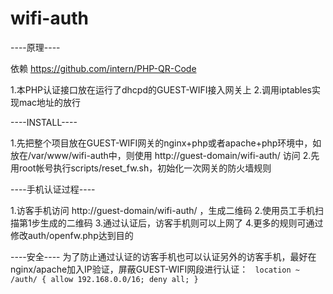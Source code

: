 # wifi-auth

----原理----

依赖 https://github.com/intern/PHP-QR-Code

1.本PHP认证接口放在运行了dhcpd的GUEST-WIFI接入网关上
2.调用iptables实现mac地址的放行

----INSTALL----

1.先把整个项目放在GUEST-WIFI网关的nginx+php或者apache+php环境中，如放在/var/www/wifi-auth中，则使用 http://guest-domain/wifi-auth/ 访问
2.先用root帐号执行scripts/reset_fw.sh，初始化一次网关的防火墙规则

----手机认证过程----

1.访客手机访问 http://guest-domain/wifi-auth/ ，生成二维码
2.使用员工手机扫描第1步生成的二维码
3.通过认证后，访客手机则可以上网了
4.更多的规则可通过修改auth/openfw.php达到目的

----安全----
为了防止通过认证的访客手机也可以认证另外的访客手机，最好在nginx/apache加入IP验证，屏蔽GUEST-WIFI网段进行认证：
<code>
  location ~ /auth/ {
                    allow 192.168.0.0/16;
                    deny all;
  }
  </code>
